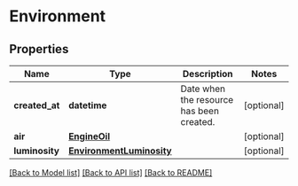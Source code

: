 # Environment

## Properties
Name | Type | Description | Notes
------------ | ------------- | ------------- | -------------
**created_at** | **datetime** | Date when the resource has been created. | [optional] 
**air** | [**EngineOil**](EngineOil.md) |  | [optional] 
**luminosity** | [**EnvironmentLuminosity**](EnvironmentLuminosity.md) |  | [optional] 

[[Back to Model list]](../../README.md#documentation-for-models) [[Back to API list]](../../README.md#documentation-for-api-endpoints) [[Back to README]](../../README.md)


